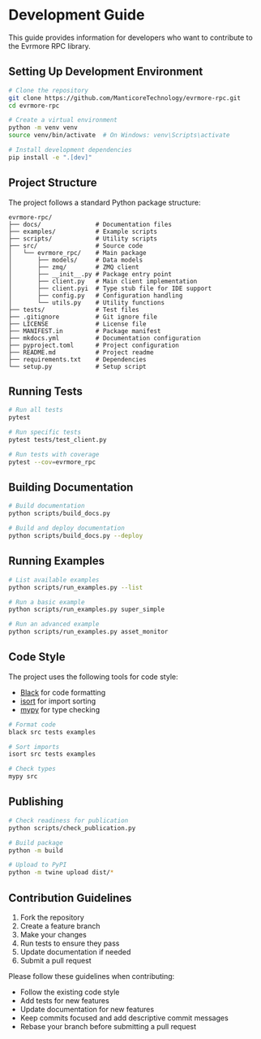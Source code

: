 # Development Guide

This guide provides information for developers who want to contribute to the Evrmore RPC library.

## Setting Up Development Environment

```bash
# Clone the repository
git clone https://github.com/ManticoreTechnology/evrmore-rpc.git
cd evrmore-rpc

# Create a virtual environment
python -m venv venv
source venv/bin/activate  # On Windows: venv\Scripts\activate

# Install development dependencies
pip install -e ".[dev]"
```

## Project Structure

The project follows a standard Python package structure:

```
evrmore-rpc/
├── docs/               # Documentation files
├── examples/           # Example scripts
├── scripts/            # Utility scripts
├── src/                # Source code
│   └── evrmore_rpc/    # Main package
│       ├── models/     # Data models
│       ├── zmq/        # ZMQ client
│       ├── __init__.py # Package entry point
│       ├── client.py   # Main client implementation
│       ├── client.pyi  # Type stub file for IDE support
│       ├── config.py   # Configuration handling
│       └── utils.py    # Utility functions
├── tests/              # Test files
├── .gitignore          # Git ignore file
├── LICENSE             # License file
├── MANIFEST.in         # Package manifest
├── mkdocs.yml          # Documentation configuration
├── pyproject.toml      # Project configuration
├── README.md           # Project readme
├── requirements.txt    # Dependencies
└── setup.py            # Setup script
```

## Running Tests

```bash
# Run all tests
pytest

# Run specific tests
pytest tests/test_client.py

# Run tests with coverage
pytest --cov=evrmore_rpc
```

## Building Documentation

```bash
# Build documentation
python scripts/build_docs.py

# Build and deploy documentation
python scripts/build_docs.py --deploy
```

## Running Examples

```bash
# List available examples
python scripts/run_examples.py --list

# Run a basic example
python scripts/run_examples.py super_simple

# Run an advanced example
python scripts/run_examples.py asset_monitor
```

## Code Style

The project uses the following tools for code style:

- [Black](https://black.readthedocs.io/) for code formatting
- [isort](https://pycqa.github.io/isort/) for import sorting
- [mypy](https://mypy.readthedocs.io/) for type checking

```bash
# Format code
black src tests examples

# Sort imports
isort src tests examples

# Check types
mypy src
```

## Publishing

```bash
# Check readiness for publication
python scripts/check_publication.py

# Build package
python -m build

# Upload to PyPI
python -m twine upload dist/*
```

## Contribution Guidelines

1. Fork the repository
2. Create a feature branch
3. Make your changes
4. Run tests to ensure they pass
5. Update documentation if needed
6. Submit a pull request

Please follow these guidelines when contributing:

- Follow the existing code style
- Add tests for new features
- Update documentation for new features
- Keep commits focused and add descriptive commit messages
- Rebase your branch before submitting a pull request 